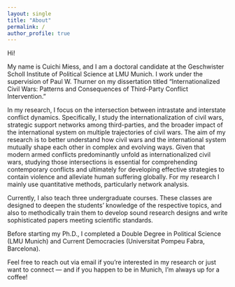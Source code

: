 ```yaml
---
layout: single
title: "About"
permalink: /
author_profile: true
---
```


Hi!

My name is Cuichi Miess, and I am a doctoral candidate at the Geschwister Scholl Institute of Political Science at LMU Munich.
I work under the supervision of Paul W. Thurner on my dissertation titled “Internationalized Civil Wars: Patterns and Consequences of Third-Party Conflict Intervention.”

In my research, I focus on the intersection between intrastate and interstate conflict dynamics. Specifically, I study the internationalization of civil wars, strategic support networks among third-parties, and the broader impact of the international system on multiple trajectories of civil wars. The aim of my research is to better understand how civil wars and the international system mutually shape each other in complex and evolving ways. Given that modern armed conflicts predominantly unfold as internationalized civil wars, studying those intersections is essential for comprehending contemporary conflicts and ultimately for developing effective strategies to contain violence and alleviate human suffering globally. For my research I mainly use quantitative methods, particularly network analysis.

Currently, I also teach three undergraduate courses. These classes are designed to deepen the students’ knowledge of the respective topics, and also to methodically train them to develop sound research designs and write sophisticated papers meeting scientific standards.

Before starting my Ph.D., I completed a Double Degree in Political Science (LMU Munich) and Current Democracies (Universitat Pompeu Fabra, Barcelona).

Feel free to reach out via email if you’re interested in my research or just want to connect — and if you happen to be in Munich, I’m always up for a coffee!
